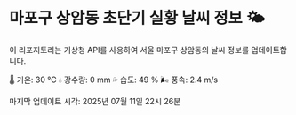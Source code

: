 
# 마포구 상암동 초단기 실황 날씨 정보 🌤️

이 리포지토리는 기상청 API를 사용하여 서울 마포구 상암동의 날씨 정보를 업데이트합니다. 

🌡️ 기온: 30 ℃
💧 강수량: 0 mm
💦 습도: 49 %
🌬️ 풍속: 2.4 m/s

마지막 업데이트 시각: 2025년 07월 11일 22시 26분    
